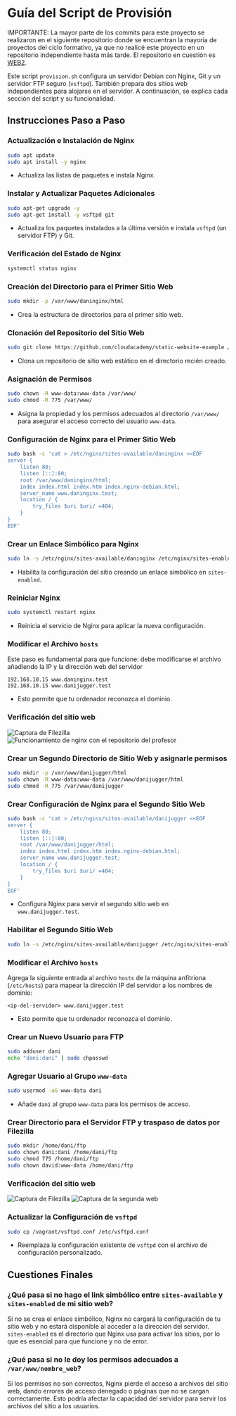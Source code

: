 # Guía del Script de Provisión

IMPORTANTE: La mayor parte de los commits para este proyecto se realizaron en el siguiente repositorio donde se encuentran la mayoría de proyectos del ciclo formativo, ya que no realicé este proyecto en un repositorio independiente hasta más tarde. El repositorio en cuestión es [WEB2](https://github.com/Danielfo684/WEB2).

Este script `provision.sh` configura un servidor Debian con Nginx, Git y un servidor FTP seguro (`vsftpd`). También prepara dos sitios web independientes para alojarse en el servidor. A continuación, se explica cada sección del script y su funcionalidad.

## Instrucciones Paso a Paso

### Actualización e Instalación de Nginx
```bash
sudo apt update
sudo apt install -y nginx
```
- Actualiza las listas de paquetes e instala Nginx.

### Instalar y Actualizar Paquetes Adicionales
```bash
sudo apt-get upgrade -y
sudo apt-get install -y vsftpd git
```
- Actualiza los paquetes instalados a la última versión e instala `vsftpd` (un servidor FTP) y Git.

### Verificación del Estado de Nginx
```bash
systemctl status nginx
```

### Creación del Directorio para el Primer Sitio Web
```bash
sudo mkdir -p /var/www/daninginx/html
```
- Crea la estructura de directorios para el primer sitio web.

### Clonación del Repositorio del Sitio Web
```bash
sudo git clone https://github.com/cloudacademy/static-website-example /var/www/daninginx/html
```
- Clona un repositorio de sitio web estático en el directorio recién creado.

### Asignación de Permisos
```bash
sudo chown -R www-data:www-data /var/www/
sudo chmod -R 775 /var/www/
```
- Asigna la propiedad y los permisos adecuados al directorio `/var/www/` para asegurar el acceso correcto del usuario `www-data`.

### Configuración de Nginx para el Primer Sitio Web
```bash
sudo bash -c 'cat > /etc/nginx/sites-available/daninginx <<EOF
server {
    listen 80;
    listen [::]:80;
    root /var/www/daninginx/html;
    index index.html index.htm index.nginx-debian.html;
    server_name www.daninginx.test;
    location / {
        try_files $uri $uri/ =404;
    }
}
EOF'
```

### Crear un Enlace Simbólico para Nginx
```bash
sudo ln -s /etc/nginx/sites-available/daninginx /etc/nginx/sites-enabled
```
- Habilita la configuración del sitio creando un enlace simbólico en `sites-enabled`.

### Reiniciar Nginx
```bash
sudo systemctl restart nginx
```
- Reinicia el servicio de Nginx para aplicar la nueva configuración.

### Modificar el Archivo `hosts`
Este paso es fundamental para que funcione: debe modificarse el archivo añadiendo la IP y la dirección web del servidor
```
192.168.10.15 www.daninginx.test
192.168.10.15 www.danijugger.test
```
- Esto permite que tu ordenador reconozca el dominio.

### Verificación del sitio web
![Captura de Filezilla](./images/nginx.png)
![Funcionamiento de nginx con el repositorio del profesor](./images/funcionando.png)

### Crear un Segundo Directorio de Sitio Web y asignarle permisos
```bash
sudo mkdir -p /var/www/danijugger/html
sudo chown -R www-data:www-data /var/www/danijugger/html
sudo chmod -R 775 /var/www/danijugger
```

### Crear Configuración de Nginx para el Segundo Sitio Web
```bash
sudo bash -c 'cat > /etc/nginx/sites-available/danijugger <<EOF
server {
    listen 80;
    listen [::]:80;
    root /var/www/danijugger/html;
    index index.html index.htm index.nginx-debian.html;
    server_name www.danijugger.test;
    location / {
        try_files $uri $uri/ =404;
    }
}
EOF'
```
- Configura Nginx para servir el segundo sitio web en `www.danijugger.test`.

### Habilitar el Segundo Sitio Web
```bash
sudo ln -s /etc/nginx/sites-available/danijugger /etc/nginx/sites-enabled
```

### Modificar el Archivo `hosts`
Agrega la siguiente entrada al archivo `hosts` de la máquina anfitriona (`/etc/hosts`) para mapear la dirección IP del servidor a los nombres de dominio:
```
<ip-del-servidor> www.danijugger.test
```
- Esto permite que tu ordenador reconozca el dominio.

### Crear un Nuevo Usuario para FTP
```bash
sudo adduser dani
echo "dani:dani" | sudo chpasswd
```

### Agregar Usuario al Grupo `www-data`
```bash
sudo usermod -aG www-data dani
```
- Añade `dani` al grupo `www-data` para los permisos de acceso.

### Crear Directorio para el Servidor FTP y traspaso de datos por Filezilla
```bash
sudo mkdir /home/dani/ftp
sudo chown dani:dani /home/dani/ftp
sudo chmod 775 /home/dani/ftp
sudo chown david:www-data /home/dani/ftp
```
### Verificación del sitio web
![Captura de Filezilla](./images/FileZillaFuncionando.png)
![Captura de la segunda web](./images/segundawebFuncionando.png)


### Actualizar la Configuración de `vsftpd`
```bash
sudo cp /vagrant/vsftpd.conf /etc/vsftpd.conf
```
- Reemplaza la configuración existente de `vsftpd` con el archivo de configuración personalizado.

## Cuestiones Finales

### ¿Qué pasa si no hago el link simbólico entre `sites-available` y `sites-enabled` de mi sitio web?
Si no se crea el enlace simbólico, Nginx no cargará la configuración de tu sitio web y no estará disponible al acceder a la dirección del servidor. `sites-enabled` es el directorio que Nginx usa para activar los sitios, por lo que es esencial para que funcione y no de error.

### ¿Qué pasa si no le doy los permisos adecuados a `/var/www/nombre_web`?
Si los permisos no son correctos, Nginx pierde el acceso a archivos del sitio web, dando errores de acceso denegado o páginas que no se cargan correctamente. Esto podría afectar la capacidad del servidor para servir los archivos del sitio a los usuarios.
